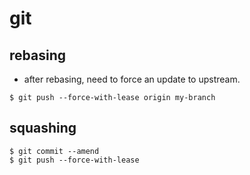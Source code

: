 # git

## rebasing

* after rebasing, need to force an update to upstream.

```console
$ git push --force-with-lease origin my-branch
```

## squashing

```console
$ git commit --amend
$ git push --force-with-lease
```
